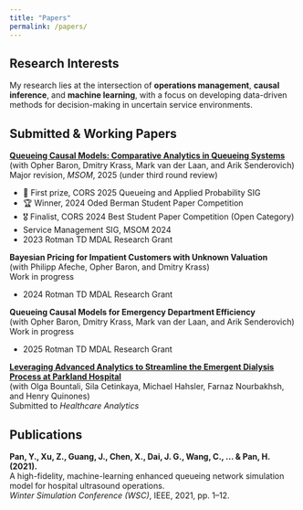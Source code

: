 ```yaml
---
title: "Papers"
permalink: /papers/
---
```


## Research Interests

My research lies at the intersection of **operations management**, **causal inference**, and **machine learning**, with a focus on developing data-driven methods for decision-making in uncertain service environments.

## Submitted & Working Papers

**[Queueing Causal Models: Comparative Analytics in Queueing Systems](https://papers.ssrn.com/sol3/papers.cfm?abstract_id=5104446)**  
(with Opher Baron, Dmitry Krass, Mark van der Laan, and Arik Senderovich)  
Major revision, *MSOM*, 2025 (under third round review)  
- 🥇 First prize, CORS 2025 Queueing and Applied Probability SIG  
- 🏆 Winner, 2024 Oded Berman Student Paper Competition  
- 🎖️ Finalist, CORS 2024 Best Student Paper Competition (Open Category)  
- Service Management SIG, MSOM 2024  
- 2023 Rotman TD MDAL Research Grant  

**Bayesian Pricing for Impatient Customers with Unknown Valuation**  
(with Philipp Afeche, Opher Baron, and Dmitry Krass)  
Work in progress  
- 2024 Rotman TD MDAL Research Grant  

**Queueing Causal Models for Emergency Department Efficiency**  
(with Opher Baron, Dmitry Krass, Mark van der Laan, and Arik Senderovich)  
Work in progress  
- 2025 Rotman TD MDAL Research Grant  

**[Leveraging Advanced Analytics to Streamline the Emergent Dialysis Process at Parkland Hospital](https://papers.ssrn.com/sol3/papers.cfm?abstract_id=5066305)**  
(with Olga Bountali, Sila Cetinkaya, Michael Hahsler, Farnaz Nourbakhsh, and Henry Quinones)  
Submitted to *Healthcare Analytics*

## Publications

**Pan, Y., Xu, Z., Guang, J., Chen, X., Dai, J. G., Wang, C., ... & Pan, H. (2021).**  
A high-fidelity, machine-learning enhanced queueing network simulation model for hospital ultrasound operations.  
*Winter Simulation Conference (WSC)*, IEEE, 2021, pp. 1–12.


